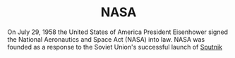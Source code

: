 <h1 align="center"> NASA </h1>
<p> On July 29, 1958 the United States of America President Eisenhower signed the National Aeronautics and Space Act (NASA) into law.
NASA was founded as a response to the Soviet Union's successful launch of <a href="https://en.wikipedia.org/wiki/Sputnik_1">Sputnik</a> </p>


